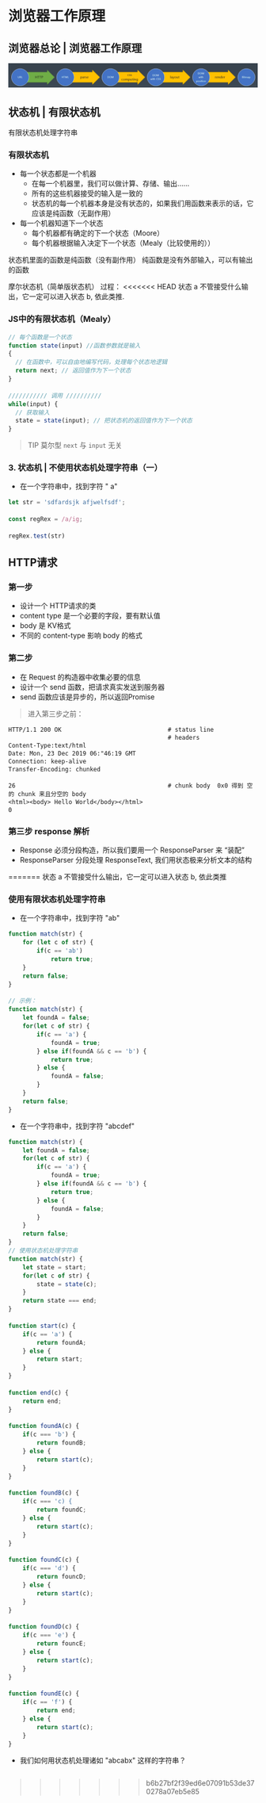 # 浏览器工作原理

## 浏览器总论 | 浏览器工作原理

![images](./assets/browser-render.png)

## 状态机 | 有限状态机

有限状态机处理字符串

### 有限状态机

- 每一个状态都是一个机器
  - 在每一个机器里，我们可以做计算、存储、输出......
  - 所有的这些机器接受的输入是一致的
  - 状态机的每一个机器本身是没有状态的，如果我们用函数来表示的话，它应该是纯函数（无副作用）
- 每一个机器知道下一个状态
  - 每个机器都有确定的下一个状态（Moore）
  - 每个机器根据输入决定下一个状态（Mealy（比较使用的））

状态机里面的函数是纯函数（没有副作用）
纯函数是没有外部输入，可以有输出的函数

摩尔状态机（简单版状态机）
过程：
<<<<<<< HEAD
状态 a 不管接受什么输出，它一定可以进入状态 b, 依此类推.

### JS中的有限状态机（Mealy）

```js
// 每个函数是一个状态
function state(input) //函数参数就是输入
{
  // 在函数中，可以自由地编写代码，处理每个状态地逻辑
  return next; // 返回值作为下一个状态
}

/////////// 调用 //////////
while(input) {
  // 获取输入
  state = state(input); // 把状态机的返回值作为下一个状态
}
```

> TIP
> 莫尔型 `next` 与 `input` 无关

### 3. 状态机 | 不使用状态机处理字符串（一）

- 在一个字符串中，找到字符 " a"

```js
let str = 'sdfardsjk afjwelfsdf';

const regRex = /a/ig;

regRex.test(str)

```

## HTTP请求

### 第一步

- 设计一个 HTTP请求的类
- content type 是一个必要的字段，要有默认值
- body 是 KV格式
- 不同的 content-type 影响 body 的格式

### 第二步

- 在 Request 的构造器中收集必要的信息
- 设计一个 send 函数，把请求真实发送到服务器
- send 函数应该是异步的，所以返回Promise

> 进入第三步之前：
```
HTTP/1.1 200 OK                              # status line
                                             # headers
Content-Type:text/html                      
Date: Mon, 23 Dec 2019 06:"46:19 GMT
Connection: keep-alive
Transfer-Encoding: chunked

26                                           # chunk body  0x0 得到 空的 chunk 来且分空的 body
<html><body> Hello World</body></html>
0
```

### 第三步 response 解析

- Response 必须分段构造，所以我们要用一个 ResponseParser 来 “装配”
- ResponseParser 分段处理 ResponseText, 我们用状态极来分析文本的结构


=======
状态 a 不管接受什么输出，它一定可以进入状态 b, 依此类推





### 使用有限状态机处理字符串

- 在一个字符串中，找到字符 "ab"

```js
function match(str) {
    for (let c of str) {
        if(c == 'ab')
            return true;
    }
    return false;
}

// 示例：
function match(str) {
    let foundA = false;
    for(let c of str) {
        if(c == 'a') {
            foundA = true;
        } else if(foundA && c == 'b') {
            return true;
        } else {
            foundA = false;
        }
    }
    return false;
}
```

- 在一个字符串中，找到字符 "abcdef"

```js
function match(str) {
    let foundA = false;
    for(let c of str) {
        if(c == 'a') {
            foundA = true;
        } else if(foundA && c == 'b') {
            return true;
        } else {
            foundA = false;
        }
    }
    return false;
}
// 使用状态机处理字符串
function match(str) {
    let state = start;
    for(let c of str) {
        state = state(c);
    }
    return state === end;
}

function start(c) {
    if(c == 'a') {
        return foundA;
    } else {
        return start;
    }
}

function end(c) {
    return end;
}

function foundA(c) {
    if(c === 'b') {
        return foundB;
    } else {
        return start(c);
    }
}

function foundB(c) {
    if(c === 'c) {
        return foundC;
    } else {
        return start(c);
    }
}

function foundC(c) {
    if(c === 'd') {
        return founcD;
    } else {
        return start(c);
    }
}

function foundD(c) {
    if(c === 'e') {
        return founcE;
    } else {
        return start(c);
    }
}

function foundE(c) {
    if(c == 'f') {
        return end;
    } else {
        return start(c);
    }
}

```

- 我们如何用状态机处理诸如 "abcabx" 这样的字符串？

```js

```
>>>>>>> b6b27bf2f39ed6e07091b53de370278a07eb5e85
